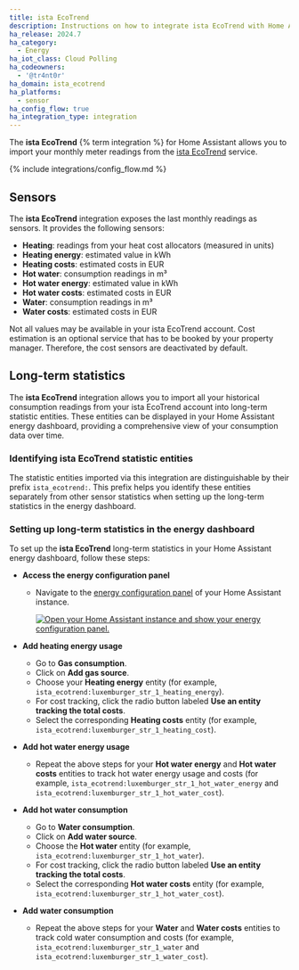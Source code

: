 ```yaml
---
title: ista EcoTrend
description: Instructions on how to integrate ista EcoTrend with Home Assistant.
ha_release: 2024.7
ha_category:
  - Energy
ha_iot_class: Cloud Polling
ha_codeowners:
  - '@tr4nt0r'
ha_domain: ista_ecotrend
ha_platforms:
  - sensor
ha_config_flow: true
ha_integration_type: integration
---
```


The **ista EcoTrend** {% term integration %} for Home Assistant allows you to import your monthly meter readings from the [ista EcoTrend](https://ecotrend.ista.de) service.


{% include integrations/config_flow.md %}


## Sensors

The **ista EcoTrend** integration exposes the last monthly readings as sensors. It provides the following sensors:

- **Heating**: readings from your heat cost allocators (measured in units)
- **Heating energy**: estimated value in kWh
- **Heating costs**: estimated costs in EUR
- **Hot water**: consumption readings in m³
- **Hot water energy**: estimated value in kWh
- **Hot water costs**: estimated costs in EUR
- **Water**: consumption readings in m³
- **Water costs**: estimated costs in EUR

Not all values may be available in your ista EcoTrend account. Cost estimation is an optional service that has to be booked by your property manager. Therefore, the cost sensors are deactivated by default.


## Long-term statistics

The **ista EcoTrend** integration allows you to import all your historical consumption readings from your ista EcoTrend account into long-term statistic entities. These entities can be displayed in your Home Assistant energy dashboard, providing a comprehensive view of your consumption data over time.

### Identifying ista EcoTrend statistic entities

The statistic entities imported via this integration are distinguishable by their prefix `ista_ecotrend:`. This prefix helps you identify these entities separately from other sensor statistics when setting up the long-term statistics in the energy dashboard.

### Setting up long-term statistics in the energy dashboard

To set up the **ista EcoTrend** long-term statistics in your Home Assistant energy dashboard, follow these steps:

- **Access the energy configuration panel**
  - Navigate to the [energy configuration panel](https://my.home-assistant.io/redirect/config_energy/) of your Home Assistant instance.

    [![Open your Home Assistant instance and show your energy configuration panel.](https://my.home-assistant.io/badges/config_energy.svg)](https://my.home-assistant.io/redirect/config_energy/)

- **Add heating energy usage**
  - Go to **Gas consumption**.
  - Click on **Add gas source**.
  - Choose your **Heating energy** entity (for example, `ista_ecotrend:luxemburger_str_1_heating_energy`).
  - For cost tracking, click the radio button labeled **Use an entity tracking the total costs**.
  - Select the corresponding **Heating costs** entity (for example, `ista_ecotrend:luxemburger_str_1_heating_cost`).
- **Add hot water energy usage**
  - Repeat the above steps for your **Hot water energy** and **Hot water costs** entities to track hot water energy usage and costs (for example, `ista_ecotrend:luxemburger_str_1_hot_water_energy` and `ista_ecotrend:luxemburger_str_1_hot_water_cost`).
- **Add hot water consumption**
  - Go to **Water consumption**.
  - Click on **Add water source**.
  - Choose the **Hot water** entity (for example, `ista_ecotrend:luxemburger_str_1_hot_water`).
  - For cost tracking, click the radio button labeled **Use an entity tracking the total costs**.
  - Select the corresponding **Hot water costs** entity (for example, `ista_ecotrend:luxemburger_str_1_hot_water_cost`).
- **Add water consumption**
  - Repeat the above steps for your **Water** and **Water costs** entities to track cold water consumption and costs (for example, `ista_ecotrend:luxemburger_str_1_water` and `ista_ecotrend:luxemburger_str_1_water_cost`).

